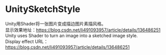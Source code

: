 # UnitySketchStyle
Unity用Shader将一张图片变成描边图片素描风格。  
显示效果地址：https://blog.csdn.net/li491093957/article/details/136486251  
Unity uses Shader to turn an image into a sketched image style.  
Display effect URL：https://blog.csdn.net/li491093957/article/details/136486251
